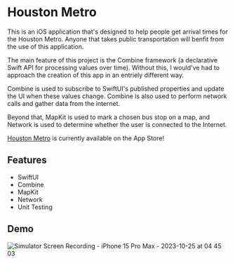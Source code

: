# Houston Metro 

This is an iOS application that's designed to help people get arrival times for the Houston Metro. Anyone that takes public transportation will benfit from the use of this application.

The main feature of this project is the Combine framework (a declarative Swift API for processing values over time). Without this, I would've had to approach the creation of this app in an entriely different way. 

Combine is used to subscribe to SwiftUI's published properties and update the UI when these values change. Combine is also used to perform network calls and gather data from the internet. 

Beyond that, MapKit is used to mark a chosen bus stop on a map, and Network is used to determine whether the user is connected to the Internet. 

[Houston Metro](https://apps.apple.com/us/app/houston-metro/id6470216676) is currently available on the App Store!

## Features
 - SwiftUI
 - Combine 
 - MapKit
 - Network
 - Unit Testing

## Demo
![Simulator Screen Recording - iPhone 15 Pro Max - 2023-10-25 at 04 45 03](https://github.com/TSanni/HoustonMetroApp-iOS/assets/50508424/cb616758-612b-425e-ba54-92773624e811)

